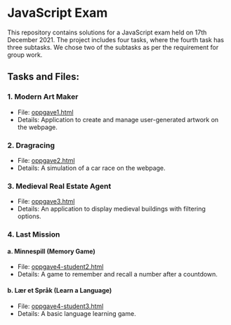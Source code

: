 # JavaScript Exam

This repository contains solutions for a JavaScript exam held on 17th December 2021. The project includes four tasks, where the fourth task has three subtasks. We chose two of the subtasks as per the requirement for group work.

## Tasks and Files:

### 1. Modern Art Maker

- File: [oppgave1.html](https://augustelvevold.github.io/2021.12.17-school-js-exam-various-tasks/oppgave1.html)
- Details: Application to create and manage user-generated artwork on the webpage.

### 2. Dragracing

- File: [oppgave2.html](https://augustelvevold.github.io/2021.12.17-school-js-exam-various-tasks/oppgave2.html)
- Details: A simulation of a car race on the webpage.

### 3. Medieval Real Estate Agent

- File: [oppgave3.html](https://augustelvevold.github.io/2021.12.17-school-js-exam-various-tasks/oppgave3.html)
- Details: An application to display medieval buildings with filtering options.

### 4. Last Mission

#### a. Minnespill (Memory Game)

- File: [oppgave4-student2.html](https://augustelvevold.github.io/2021.12.17-school-js-exam-various-tasks/oppgave4-student2.html)
- Details: A game to remember and recall a number after a countdown.

#### b. Lær et Språk (Learn a Language)

- File: [oppgave4-student3.html](https://augustelvevold.github.io/2021.12.17-school-js-exam-various-tasks/oppgave4-student3.html)
- Details: A basic language learning game.
